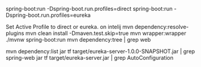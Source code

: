spring-boot:run -Dspring-boot.run.profiles=direct
spring-boot:run -Dspring-boot.run.profiles=eureka

Set Active Profile to direct or eureka. on intelij
mvn dependency:resolve-plugins
mvn clean install -Dmaven.test.skip=true
mvn wrapper:wrapper
./mvnw spring-boot:run
mvn dependency:tree | grep web

mvn dependency:list
jar tf target/eureka-server-1.0.0-SNAPSHOT.jar | grep spring-web
jar tf target/eureka-server.jar | grep AutoConfiguration

